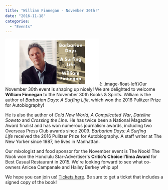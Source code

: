 ```yaml
---
title: "William Finnegan - November 30th!"
date: "2016-11-18"
categories: 
  - "Events"
---
```


![williamfinnegancombo](images/WilliamFinneganCombo-300x150.jpg){: .image-float-left}Our November 30th event is shaping up nicely! We are delighted to welcome **William Finnegan** to the November 30th Books & Spirits. William is the author of _Barbarian Days: A Surfing Life_, which won the 2016 Pulitzer Prize for Autobiography!

He is also the author of _Cold New World_, _A Complicated War_, _Dateline Soweto_ and _Crossing the Line._ He has twice been a National Magazine Award finalist and has won numerous journalism awards, including two Overseas Press Club awards since 2009. _Barbarian Days: A Surfing Life_ received the 2016 Pulitzer Prize for Autobiography. A staff writer at The New Yorker since 1987, he lives in Manhattan.

Our mixologist and food sponsor for the November event is The Nook! The Nook won the Honolulu Star-Advertiser's **Critic’s Choice I’lima Award** for Best Casual Restaurant in 2015. We're looking forward to see what co-owners Anicea Campanale and Hailey Berkey whip up!

We hope you can join us! [Tickets here](https://www.eventbrite.com/e/books-spirits-wauthor-william-finnegan-tickets-29146985418?aff=website). Be sure to get a ticket that includes a signed copy of the book!

